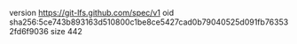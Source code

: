 version https://git-lfs.github.com/spec/v1
oid sha256:5ce743b893163d510800c1be8ce5427cad0b79040525d091fb763532fd6f9036
size 442
